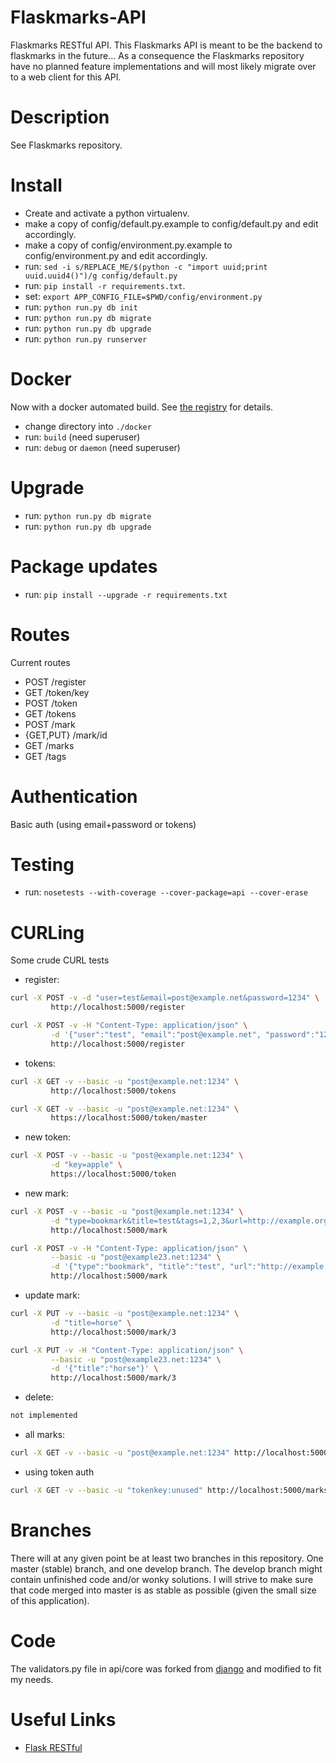 Flaskmarks-API
==============
Flaskmarks RESTful API. This Flaskmarks API is meant to be the backend to flaskmarks in the future... As a consequence the Flaskmarks repository have no planned feature implementations and will most likely migrate over to a web client for this API.

Description
===========
See Flaskmarks repository.

Install
=======
* Create and activate a python virtualenv.
* make a copy of config/default.py.example to config/default.py and edit accordingly.
* make a copy of config/environment.py.example to config/environment.py and edit accordingly.
* run: `sed -i s/REPLACE_ME/$(python -c "import uuid;print uuid.uuid4()")/g config/default.py`
* run: `pip install -r requirements.txt`.
* set: `export APP_CONFIG_FILE=$PWD/config/environment.py`
* run: `python run.py db init`
* run: `python run.py db migrate`
* run: `python run.py db upgrade`
* run: `python run.py runserver`

Docker
======
Now with a docker automated build. See [the registry](https://registry.hub.docker.com/u/plastboks/flaskmarks-api/) for details.
* change directory into `./docker`
* run: `build` (need superuser)
* run: `debug` or `daemon` (need superuser)

Upgrade
=======
* run: `python run.py db migrate`
* run: `python run.py db upgrade`

Package updates
===============
* run: `pip install --upgrade -r requirements.txt`

Routes
======
Current routes
* POST /register
* GET /token/key
* POST /token
* GET /tokens
* POST /mark
* {GET,PUT} /mark/id
* GET /marks
* GET /tags

Authentication
=============
Basic auth (using email+password or tokens)

Testing
=======
* run: `nosetests --with-coverage --cover-package=api --cover-erase`

CURLing
=======
Some crude CURL tests
* register:
```bash
curl -X POST -v -d "user=test&email=post@example.net&password=1234" \
         http://localhost:5000/register

curl -X POST -v -H "Content-Type: application/json" \
         -d '{"user":"test", "email":"post@example.net", "password":"1234"}' \
         http://localhost:5000/register
```
* tokens:
```bash
curl -X GET -v --basic -u "post@example.net:1234" \
         http://localhost:5000/tokens

curl -X GET -v --basic -u "post@example.net:1234" \
         https://localhost:5000/token/master
```
* new token:
```bash
curl -X POST -v --basic -u "post@example.net:1234" \
         -d "key=apple" \
         https://localhost:5000/token
```
* new mark:
```bash
curl -X POST -v --basic -u "post@example.net:1234" \
         -d "type=bookmark&title=test&tags=1,2,3&url=http://example.org" \
         http://localhost:5000/mark

curl -X POST -v -H "Content-Type: application/json" \
         --basic -u "post@example23.net:1234" \
         -d '{"type":"bookmark", "title":"test", "url":"http://example.net"}' \
         http://localhost:5000/mark 
```
* update mark:
```bash
curl -X PUT -v --basic -u "post@example.net:1234" \
         -d "title=horse" \
         http://localhost:5000/mark/3 

curl -X PUT -v -H "Content-Type: application/json" \
         --basic -u "post@example23.net:1234" \
         -d '{"title":"horse"}' \
         http://localhost:5000/mark/3
```
* delete:
```bash
not implemented
```
* all marks:
```bash
curl -X GET -v --basic -u "post@example.net:1234" http://localhost:5000/marks
```
* using token auth
```bash
curl -X GET -v --basic -u "tokenkey:unused" http://localhost:5000/marks
```

Branches
========
There will at any given point be at least two branches in this repository. One
master (stable) branch, and one develop branch. The develop branch might contain
unfinished code and/or wonky solutions. I will strive to make sure that code 
merged into master is as stable as possible (given the small size of this application).

Code
====
The validators.py file in api/core was forked from [django](https://github.com/django/django) and modified to fit my needs.

Useful Links
============
* [Flask RESTful](http://flask-restful.readthedocs.org/en/latest/)
